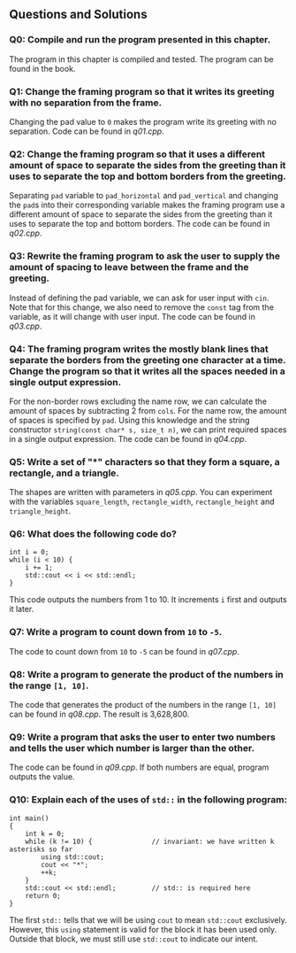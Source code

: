 ## Questions and Solutions

### Q0: Compile and run the program presented in this chapter.
The program in this chapter is compiled and tested. The program can be found in the book.

### Q1: Change the framing program so that it writes its greeting with no separation from the frame.
Changing the pad value to `0` makes the program write its greeting with no separation. Code can be found in *q01.cpp*.

### Q2: Change the framing program so that it uses a different amount of space to separate the sides from the greeting than it uses to separate the top and bottom borders from the greeting.
Separating `pad` variable to `pad_horizontal` and `pad_vertical` and changing the `pad`s into their corresponding variable makes the framing program use a different amount of space to separate the sides from the greeting than it uses to separate the top and bottom borders. The code can be found in *q02.cpp*.

### Q3: Rewrite the framing program to ask the user to supply the amount of spacing to leave between the frame and the greeting.
Instead of defining the pad variable, we can ask for user input with `cin`. Note that for this change, we also need to remove the `const` tag from the variable, as it will change with user input. The code can be found in *q03.cpp*.

### Q4: The framing program writes the mostly blank lines that separate the borders from the greeting one character at a time. Change the program so that it writes all the spaces needed in a single output expression.
For the non-border rows excluding the name row, we can calculate the amount of spaces by subtracting 2 from `cols`. For the name row, the amount of spaces is specified by `pad`. Using this knowledge and the string constructor `string(const char* s, size_t n)`, we can print required spaces in a single output expression. The code can be found in *q04.cpp*.

### Q5: Write a set of "*" characters so that they form a square, a rectangle, and a triangle.
The shapes are written with parameters in *q05.cpp*. You can experiment with the variables `square_length`, `rectangle_width`, `rectangle_height` and `triangle_height`.

### Q6: What does the following code do?
```
int i = 0;
while (i < 10) {
    i += 1;
    std::cout << i << std::endl;
}
```
This code outputs the numbers from 1 to 10. It increments `i` first and outputs it later.

### Q7: Write a program to count down from `10` to `-5`.
The code to count down from `10` to `-5` can be found in *q07.cpp*.

### Q8: Write a program to generate the product of the numbers in the range `[1, 10]`.
The code that generates the product of the numbers in the range `[1, 10]` can be found in *q08.cpp*. The result is 3,628,800.

### Q9: Write a program that asks the user to enter two numbers and tells the user which number is larger than the other.
The code can be found in *q09.cpp*. If both numbers are equal, program outputs the value.

### Q10: Explain each of the uses of `std::` in the following program:
```
int main()
{
    int k = 0;
    while (k != 10) {               // invariant: we have written k asterisks so far
        using std::cout;
        cout << "*";
        ++k;
    }
    std::cout << std::endl;         // std:: is required here
    return 0;
}
```
The first `std::` tells that we will be using `cout` to mean `std::cout` exclusively. However, this `using` statement is valid for the block it has been used only. Outside that block, we must still use `std::cout` to indicate our intent.